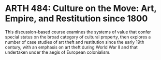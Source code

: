 # ARTH 484: Culture on the Move: Art, Empire, and Restitution since 1800

This discussion-based course examines the systems of value that confer special status on the broad category of cultural property, then explores a number of case studies of art theft and restitution since the early 19th century, with an emphasis on art theft during World War II and that undertaken under the aegis of European colonialism.